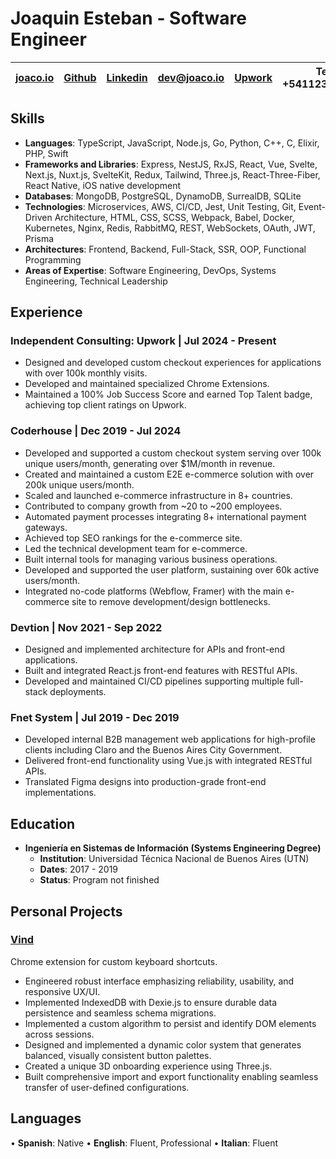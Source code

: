 # Joaquin Esteban - Software Engineer

| [joaco.io](https://joaco.io) | [Github](https://github.com/joacoesteban) | [Linkedin](https://www.linkedin.com/in/joaquin-esteban/) | [dev@joaco.io](mailto:dev@joaco.io) | [Upwork](https://upwork.com/freelancers/joaco) | Tel: +541123869287 |
| ---------------------------- | ----------------------------------------- | -------------------------------------------------------- | ----------------------------------- | ---------------------------------------------- | ------------------ |

## Skills

- **Languages**: TypeScript, JavaScript, Node.js, Go, Python, C++, C, Elixir, PHP, Swift
- **Frameworks and Libraries**: Express, NestJS, RxJS, React, Vue, Svelte, Next.js, Nuxt.js, SvelteKit, Redux, Tailwind, Three.js, React-Three-Fiber, React Native, iOS native development
- **Databases**: MongoDB, PostgreSQL, DynamoDB, SurrealDB, SQLite
- **Technologies**: Microservices, AWS, CI/CD, Jest, Unit Testing, Git, Event-Driven Architecture, HTML, CSS, SCSS, Webpack, Babel, Docker, Kubernetes, Nginx, Redis, RabbitMQ, REST, WebSockets, OAuth, JWT, Prisma
- **Architectures**: Frontend, Backend, Full-Stack, SSR, OOP, Functional Programming
- **Areas of Expertise**: Software Engineering, DevOps, Systems Engineering, Technical Leadership

## Experience

### Independent Consulting: Upwork | Jul 2024 - Present
- Designed and developed custom checkout experiences for applications with over 100k monthly visits.
- Developed and maintained specialized Chrome Extensions.
- Maintained a 100% Job Success Score and earned Top Talent badge, achieving top client ratings on Upwork.

### Coderhouse | Dec 2019 - Jul 2024

- Developed and supported a custom checkout system serving over 100k unique users/month, generating over $1M/month in revenue.
- Created and maintained a custom E2E e-commerce solution with over 200k unique users/month.
- Scaled and launched e-commerce infrastructure in 8+ countries.
- Contributed to company growth from ~20 to ~200 employees.
- Automated payment processes integrating 8+ international payment gateways.
- Achieved top SEO rankings for the e-commerce site.
- Led the technical development team for e-commerce.
- Built internal tools for managing various business operations.
- Developed and supported the user platform, sustaining over 60k active users/month.
- Integrated no-code platforms (Webflow, Framer) with the main e-commerce site to remove development/design bottlenecks.

### Devtion | Nov 2021 - Sep 2022

- Designed and implemented architecture for APIs and front-end applications.
- Built and integrated React.js front-end features with RESTful APIs.
- Developed and maintained CI/CD pipelines supporting multiple full-stack deployments.

### Fnet System | Jul 2019 - Dec 2019

- Developed internal B2B management web applications for high-profile clients including Claro and the Buenos Aires City Government.
- Delivered front-end functionality using Vue.js with integrated RESTful APIs.
- Translated Figma designs into production-grade front-end implementations.


## Education
- **Ingeniería en Sistemas de Información (Systems Engineering Degree)**
    - **Institution**: Universidad Técnica Nacional de Buenos Aires (UTN)
    - **Dates**: 2017 - 2019
    - **Status**: Program not finished

## Personal Projects

### [Vind](https://vind-works.io)

Chrome extension for custom keyboard shortcuts.

- Engineered robust interface emphasizing reliability, usability, and responsive UX/UI.
- Implemented IndexedDB with Dexie.js to ensure durable data persistence and seamless schema migrations.
- Implemented a custom algorithm to persist and identify DOM elements across sessions. 
- Designed and implemented a dynamic color system that generates balanced, visually consistent button palettes.
- Created a unique 3D onboarding experience using Three.js.
- Built comprehensive import and export functionality enabling seamless transfer of user-defined configurations.
## Languages

• **Spanish**: Native
• **English**: Fluent, Professional
• **Italian**: Fluent
